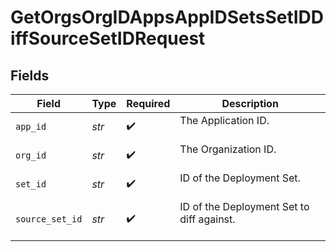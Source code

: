 # GetOrgsOrgIDAppsAppIDSetsSetIDDiffSourceSetIDRequest


## Fields

| Field                                       | Type                                        | Required                                    | Description                                 |
| ------------------------------------------- | ------------------------------------------- | ------------------------------------------- | ------------------------------------------- |
| `app_id`                                    | *str*                                       | :heavy_check_mark:                          | The Application ID.<br/><br/>               |
| `org_id`                                    | *str*                                       | :heavy_check_mark:                          | The Organization ID.<br/><br/>              |
| `set_id`                                    | *str*                                       | :heavy_check_mark:                          | ID of the Deployment Set.<br/><br/>         |
| `source_set_id`                             | *str*                                       | :heavy_check_mark:                          | ID of the Deployment Set to diff against.<br/><br/> |